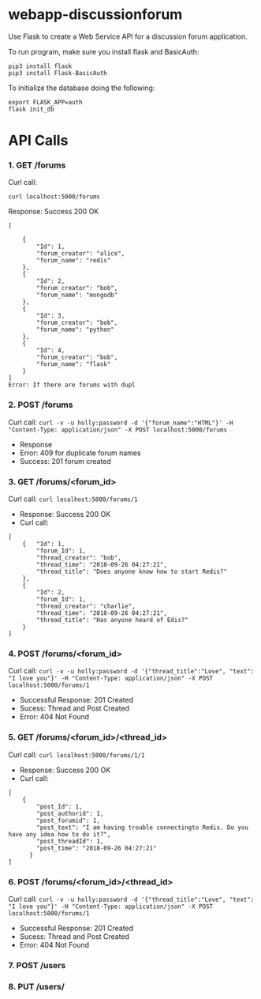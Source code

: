 # webapp-discussionforum

Use Flask to create a Web Service API for a discussion forum application.

To run program, make sure you install flask and BasicAuth:
```
pip3 install flask
pip3 install Flask-BasicAuth
```
To initialize the database doing the following:
```
export FLASK_APP=auth
flask init_db
```


# API Calls

### 1. GET /forums
Curl call:
```
curl localhost:5000/forums
```
Response: Success 200 OK
```
[
	
	{
		"Id": 1,
		"forum_creator": "alice",
		"forum_name": "redis"
	},
	{
		"Id": 2,
		"forum_creator": "bob",
		"forum_name": "mongodb"
	},
	{
		"Id": 3,
		"forum_creator": "bob",
		"forum_name": "python"
	},
	{
		"Id": 4,
		"forum_creator": "bob",
		"forum_name": "flask"
	}
]
Error: If there are forums with dupl
```
### 2. POST /forums
Curl call: 
```curl -v -u holly:password -d '{"forum_name":"HTML"}' -H "Content-Type: application/json" -X POST localhost:5000/forums```

+ Response
+ Error: 409 for duplicate forum names
+ Success: 201 forum created

### 3.  GET /forums/<forum_id>
Curl call: 
```curl localhost:5000/forums/1```
+ Response: Success 200 OK
+ Curl call: 
```
[
	{   "Id": 1,
	    "forum_Id": 1,  
	    "thread_creator": "bob",
	    "thread_time": "2018-09-26 04:27:21",
	    "thread_title": "Does anyone know how to start Redis?"  
	},
	{
	    "Id": 2,    
	    "forum_Id": 1,
	    "thread_creator": "charlie",
	    "thread_time": "2018-09-26 04:27:21",    
	    "thread_title": "Has anyone heard of Edis?"
	}
]
```
### 4.  POST /forums/<forum_id>
Curl call: 
```curl -v -u holly:password -d '{"thread_title":"Love", "text": "I love you"}' -H "Content-Type: application/json" -X POST localhost:5000/forums/1```

+ Successful Response: 201 Created
+ Sucess: Thread and Post Created
+ Error: 404 Not Found

### 5.  GET /forums/<forum_id>/<thread_id>
Curl call: 
```curl localhost:5000/forums/1/1```
+ Response: Success 200 OK
+ Curl call: 
```
[
	{
	    "post_Id": 1,   
	    "post_authorid": 1,
	    "post_forumid": 1,
	    "post_text": "I am having trouble connectingto Redis. Do you have any idea how to do it?",
	    "post_threadId": 1,
	    "post_time": "2018-09-26 04:27:21"
	  }
]
```
### 6. POST /forums/<forum_id>/<thread_id>
Curl call: 
```curl -v -u holly:password -d '{"thread_title":"Love", "text": "I love you"}' -H "Content-Type: application/json" -X POST localhost:5000/forums/1```

+ Successful Response: 201 Created
+ Sucess: Thread and Post Created
+ Error: 404 Not Found

### 7. POST /users

### 8. PUT /users/<username>

